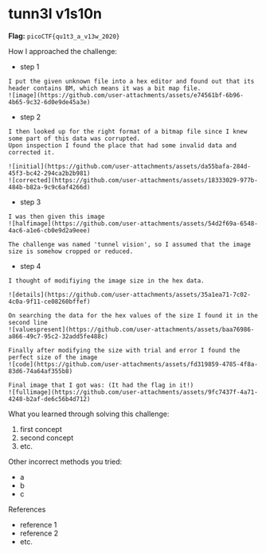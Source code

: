 # tunn3l v1s10n

**Flag:** `picoCTF{qu1t3_a_v13w_2020}`

How I approached the challenge:

- step 1

```
I put the given unknown file into a hex editor and found out that its header contains BM, which means it was a bit map file.
![image](https://github.com/user-attachments/assets/e74561bf-6b96-4b65-9c32-6d0e9de45a3e)
```

- step 2

```
I then looked up for the right format of a bitmap file since I knew some part of this data was corrupted.
Upon inspection I found the place that had some invalid data and corrected it.

![initial](https://github.com/user-attachments/assets/da55bafa-284d-45f3-bc42-294ca2b2b981)
![corrected](https://github.com/user-attachments/assets/18333029-977b-484b-b82a-9c9c6af4266d)
```

- step 3

```
I was then given this image
![halfimage](https://github.com/user-attachments/assets/54d2f69a-6548-4ac6-a1e6-cb0e9d2a9eee)

The challenge was named 'tunnel vision', so I assumed that the image size is somehow cropped or reduced.
```

- step 4

```
I thought of modifiying the image size in the hex data.

![details](https://github.com/user-attachments/assets/35a1ea71-7c02-4c0a-9f11-ce08260bffef)

On searching the data for the hex values of the size I found it in the second line
![valuespresent](https://github.com/user-attachments/assets/baa76986-a866-49c7-95c2-32add5fe488c)

Finally after modifying the size with trial and error I found the perfect size of the image
![code](https://github.com/user-attachments/assets/fd319859-4785-4f8a-83d6-74a64af355b8)
```

```
Final image that I got was: (It had the flag in it!)
![fullimage](https://github.com/user-attachments/assets/9fc7437f-4a71-4248-b2af-de6c56b4d712)
```

What you learned through solving this challenge:

1. first concept
2. second concept
3. etc.

Other incorrect methods you tried:

- a
- b
- c

References

- reference 1
- reference 2
- etc.

